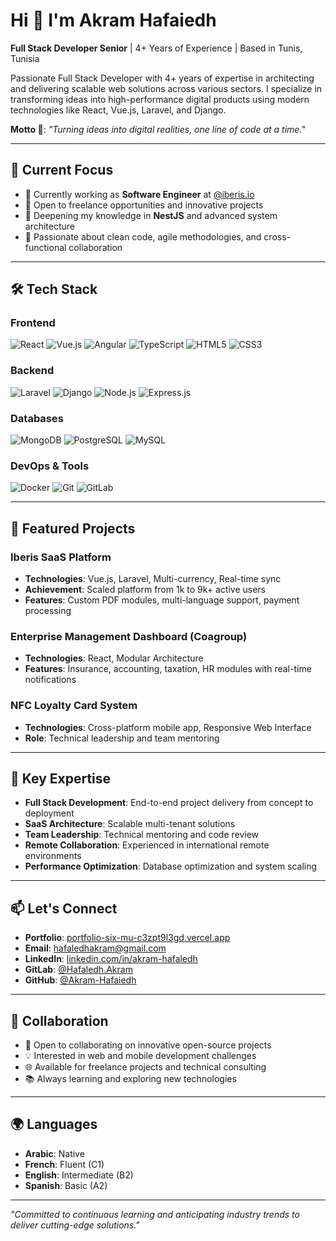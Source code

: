 # Hi 👋 I'm Akram Hafaiedh

**Full Stack Developer Senior** | 4+ Years of Experience | Based in Tunis, Tunisia

Passionate Full Stack Developer with 4+ years of expertise in architecting and delivering scalable web solutions across various sectors. I specialize in transforming ideas into high-performance digital products using modern technologies like React, Vue.js, Laravel, and Django.

**Motto 💬**: *"Turning ideas into digital realities, one line of code at a time."*

---

## 🚀 Current Focus

- 🔭 Currently working as **Software Engineer** at [@iberis.io](https://finances.iberis.io)
- 💼 Open to freelance opportunities and innovative projects
- 🌱 Deepening my knowledge in **NestJS** and advanced system architecture
- 🎯 Passionate about clean code, agile methodologies, and cross-functional collaboration

---

## 🛠️ Tech Stack

### **Frontend**
![React](https://img.shields.io/badge/React-61DAFB?style=for-the-badge&logo=react&logoColor=black)
![Vue.js](https://img.shields.io/badge/Vue.js-4FC08D?style=for-the-badge&logo=vuedotjs&logoColor=white)
![Angular](https://img.shields.io/badge/Angular-DD0031?style=for-the-badge&logo=angular&logoColor=white)
![TypeScript](https://img.shields.io/badge/TypeScript-3178C6?style=for-the-badge&logo=typescript&logoColor=white)
![HTML5](https://img.shields.io/badge/HTML5-E34F26?style=for-the-badge&logo=html5&logoColor=white)
![CSS3](https://img.shields.io/badge/CSS3-1572B6?style=for-the-badge&logo=css3&logoColor=white)

### **Backend**
![Laravel](https://img.shields.io/badge/Laravel-FF2D20?style=for-the-badge&logo=laravel&logoColor=white)
![Django](https://img.shields.io/badge/Django-092E20?style=for-the-badge&logo=django&logoColor=white)
![Node.js](https://img.shields.io/badge/Node.js-339933?style=for-the-badge&logo=nodedotjs&logoColor=white)
![Express.js](https://img.shields.io/badge/Express.js-000000?style=for-the-badge&logo=express&logoColor=white)

### **Databases**
![MongoDB](https://img.shields.io/badge/MongoDB-47A248?style=for-the-badge&logo=mongodb&logoColor=white)
![PostgreSQL](https://img.shields.io/badge/PostgreSQL-4169E1?style=for-the-badge&logo=postgresql&logoColor=white)
![MySQL](https://img.shields.io/badge/MySQL-4479A1?style=for-the-badge&logo=mysql&logoColor=white)

### **DevOps & Tools**
![Docker](https://img.shields.io/badge/Docker-2496ED?style=for-the-badge&logo=docker&logoColor=white)
![Git](https://img.shields.io/badge/Git-F05032?style=for-the-badge&logo=git&logoColor=white)
![GitLab](https://img.shields.io/badge/GitLab-FC6D26?style=for-the-badge&logo=gitlab&logoColor=white)

---

## 💼 Featured Projects

### **Iberis SaaS Platform**
- **Technologies**: Vue.js, Laravel, Multi-currency, Real-time sync
- **Achievement**: Scaled platform from 1k to 9k+ active users
- **Features**: Custom PDF modules, multi-language support, payment processing

### **Enterprise Management Dashboard** (Coagroup)
- **Technologies**: React, Modular Architecture
- **Features**: Insurance, accounting, taxation, HR modules with real-time notifications

### **NFC Loyalty Card System**
- **Technologies**: Cross-platform mobile app, Responsive Web Interface
- **Role**: Technical leadership and team mentoring

---

## 🌟 Key Expertise

- **Full Stack Development**: End-to-end project delivery from concept to deployment
- **SaaS Architecture**: Scalable multi-tenant solutions
- **Team Leadership**: Technical mentoring and code review
- **Remote Collaboration**: Experienced in international remote environments
- **Performance Optimization**: Database optimization and system scaling

---

## 📫 Let's Connect

- **Portfolio**: [portfolio-six-mu-c3zpt9l3gd.vercel.app](https://portfolio-six-mu-c3zpt9l3gd.vercel.app/)
- **Email**: [hafaledhakram@gmail.com](mailto:hafaledhakram@gmail.com)
- **LinkedIn**: [linkedin.com/in/akram-hafaledh](https://www.linkedin.com/in/akram-hafaledh)
- **GitLab**: [@Hafaledh.Akram](https://gitlab.com/Hafaledh.Akram)
- **GitHub**: [@Akram-Hafaiedh](https://github.com/Akram-Hafaiedh)

---

## 🎯 Collaboration

- 👯 Open to collaborating on innovative open-source projects
- 💡 Interested in web and mobile development challenges
- 🌐 Available for freelance projects and technical consulting
- 📚 Always learning and exploring new technologies

---

## 🌍 Languages

- **Arabic**: Native
- **French**: Fluent (C1)
- **English**: Intermediate (B2)
- **Spanish**: Basic (A2)

---

*"Committed to continuous learning and anticipating industry trends to deliver cutting-edge solutions."*
